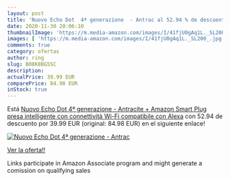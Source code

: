 ```yaml
---
layout: post
title: 'Nuovo Echo Dot  4ª generazione  - Antrac al 52.94 % de descuento'
date: 2020-11-30 20:06:10
thumbnailImage: 'https://m.media-amazon.com/images/I/41fjU0gAq1L._SL200_.jpg'
images: [ 'https://m.media-amazon.com/images/I/41fjU0gAq1L._SL200_.jpg' ]
comments: true
category: ofertas
author: ring
slug: B08K8BG5SC
description:
actualPrice: 39.99 EUR
comparePrice: 84.98 EUR
inStock: true
---
```


Está [Nuovo Echo Dot  4ª generazione  - Antracite + Amazon Smart Plug  presa intelligente con connettività Wi-Fi   compatibile con Alexa](https://www.amazon.it/dp/B08K8BG5SC/?tag=tolees00-21) con 52.94 de descuento por 39.99 EUR (original: 84.98 EUR) en el siguiente enlace!

[![Nuovo Echo Dot  4ª generazione  - Antrac](https://m.media-amazon.com/images/I/41fjU0gAq1L._SL200_.jpg)](https://www.amazon.it/dp/B08K8BG5SC/?tag=tolees00-21)

[Ver la oferta!!](https://www.amazon.it/dp/B08K8BG5SC/?tag=tolees00-21)

Links participate in Amazon Associate program and might generate a comission on qualifying sales


